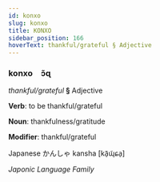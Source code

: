 ```yaml
---
id: konxo
slug: konxo
title: KONXO
sidebar_position: 166
hoverText: thankful/grateful § Adjective
---
```


### konxo&emsp;<span kind="abugida">ɔ̃ɋ</span>

*thankful/grateful* **§** Adjective

**Verb**: to be thankful/grateful

**Noun**: thankfulness/gratitude

**Modifier**: thankful/grateful

Japanese か​んしゃ kansha [kã̠ɰ̃ɕa̠]

*Japonic Language Family*